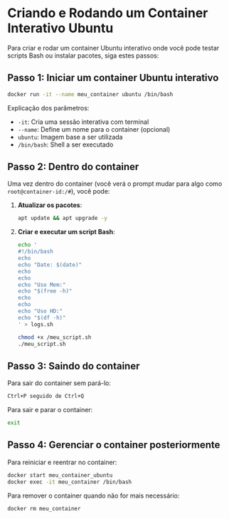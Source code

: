 # Criando e Rodando um Container Interativo Ubuntu

Para criar e rodar um container Ubuntu interativo onde você pode testar scripts Bash ou instalar pacotes, siga estes passos:

## Passo 1: Iniciar um container Ubuntu interativo

```bash
docker run -it --name meu_container ubuntu /bin/bash
```

Explicação dos parâmetros:
- `-it`: Cria uma sessão interativa com terminal
- `--name`: Define um nome para o container (opcional)
- `ubuntu`: Imagem base a ser utilizada
- `/bin/bash`: Shell a ser executado

## Passo 2: Dentro do container

Uma vez dentro do container (você verá o prompt mudar para algo como `root@container-id:/#`), você pode:

1. **Atualizar os pacotes**:
   ```bash
   apt update && apt upgrade -y
   ```

2. **Criar e executar um script Bash**:
   ```bash
   echo '
   #!/bin/bash
   echo
   echo "Date: $(date)"
   echo
   echo
   echo "Uso Mem:"
   echo "$(free -h)"
   echo
   echo
   echo "Uso HD:"
   echo "$(df -h)"
   ' > logs.sh
   ```
   ```bash
   chmod +x /meu_script.sh
   ./meu_script.sh
   ```

## Passo 3: Saindo do container

Para sair do container sem pará-lo:
```bash
Ctrl+P seguido de Ctrl+Q
```

Para sair e parar o container:
```bash
exit
```

## Passo 4: Gerenciar o container posteriormente

Para reiniciar e reentrar no container:
```bash
docker start meu_container_ubuntu
docker exec -it meu_container /bin/bash
```

Para remover o container quando não for mais necessário:
```bash
docker rm meu_container
```
